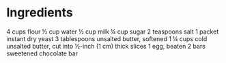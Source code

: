 # Ingredients

4 cups flour
½ cup water
½ cup milk
¼ cup sugar
2 teaspoons salt
1 packet instant dry yeast
3 tablespoons unsalted butter, softened
1 ¼ cups cold unsalted butter, cut into ½-inch (1 cm) thick slices
1 egg, beaten
2 bars sweetened chocolate bar